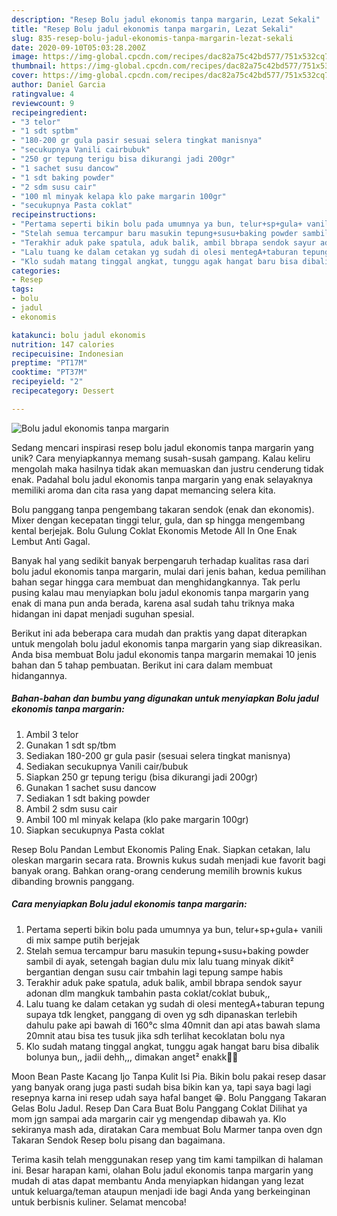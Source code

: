 ```yaml
---
description: "Resep Bolu jadul ekonomis tanpa margarin, Lezat Sekali"
title: "Resep Bolu jadul ekonomis tanpa margarin, Lezat Sekali"
slug: 835-resep-bolu-jadul-ekonomis-tanpa-margarin-lezat-sekali
date: 2020-09-10T05:03:28.200Z
image: https://img-global.cpcdn.com/recipes/dac82a75c42bd577/751x532cq70/bolu-jadul-ekonomis-tanpa-margarin-foto-resep-utama.jpg
thumbnail: https://img-global.cpcdn.com/recipes/dac82a75c42bd577/751x532cq70/bolu-jadul-ekonomis-tanpa-margarin-foto-resep-utama.jpg
cover: https://img-global.cpcdn.com/recipes/dac82a75c42bd577/751x532cq70/bolu-jadul-ekonomis-tanpa-margarin-foto-resep-utama.jpg
author: Daniel Garcia
ratingvalue: 4
reviewcount: 9
recipeingredient:
- "3 telor"
- "1 sdt sptbm"
- "180-200 gr gula pasir sesuai selera tingkat manisnya"
- "secukupnya Vanili cairbubuk"
- "250 gr tepung terigu bisa dikurangi jadi 200gr"
- "1 sachet susu dancow"
- "1 sdt baking powder"
- "2 sdm susu cair"
- "100 ml minyak kelapa klo pake margarin 100gr"
- "secukupnya Pasta coklat"
recipeinstructions:
- "Pertama seperti bikin bolu pada umumnya ya bun, telur+sp+gula+ vanili di mix sampe putih berjejak"
- "Stelah semua tercampur baru masukin tepung+susu+baking powder sambil di ayak, setengah bagian dulu mix lalu tuang minyak dikit² bergantian dengan susu cair tmbahin lagi tepung sampe habis"
- "Terakhir aduk pake spatula, aduk balik, ambil bbrapa sendok sayur adonan dlm mangkuk tambahin pasta coklat/coklat bubuk,,"
- "Lalu tuang ke dalam cetakan yg sudah di olesi mentegA+taburan tepung supaya tdk lengket, panggang di oven yg sdh dipanaskan terlebih dahulu pake api bawah di 160°c slma 40mnit dan api atas bawah slama 20mnit atau bisa tes tusuk jika sdh terlihat kecoklatan bolu nya"
- "Klo sudah matang tinggal angkat, tunggu agak hangat baru bisa dibalik bolunya bun,, jadii dehh,,, dimakan anget² enakk🤤🤗"
categories:
- Resep
tags:
- bolu
- jadul
- ekonomis

katakunci: bolu jadul ekonomis 
nutrition: 147 calories
recipecuisine: Indonesian
preptime: "PT17M"
cooktime: "PT37M"
recipeyield: "2"
recipecategory: Dessert

---
```



![Bolu jadul ekonomis tanpa margarin](https://img-global.cpcdn.com/recipes/dac82a75c42bd577/751x532cq70/bolu-jadul-ekonomis-tanpa-margarin-foto-resep-utama.jpg)

Sedang mencari inspirasi resep bolu jadul ekonomis tanpa margarin yang unik? Cara menyiapkannya memang susah-susah gampang. Kalau keliru mengolah maka hasilnya tidak akan memuaskan dan justru cenderung tidak enak. Padahal bolu jadul ekonomis tanpa margarin yang enak selayaknya memiliki aroma dan cita rasa yang dapat memancing selera kita.

Bolu panggang tanpa pengembang takaran sendok (enak dan ekonomis). Mixer dengan kecepatan tinggi telur, gula, dan sp hingga mengembang kental berjejak. Bolu Gulung Coklat Ekonomis Metode All In One Enak Lembut Anti Gagal.

Banyak hal yang sedikit banyak berpengaruh terhadap kualitas rasa dari bolu jadul ekonomis tanpa margarin, mulai dari jenis bahan, kedua pemilihan bahan segar hingga cara membuat dan menghidangkannya. Tak perlu pusing kalau mau menyiapkan bolu jadul ekonomis tanpa margarin yang enak di mana pun anda berada, karena asal sudah tahu triknya maka hidangan ini dapat menjadi suguhan spesial.


Berikut ini ada beberapa cara mudah dan praktis yang dapat diterapkan untuk mengolah bolu jadul ekonomis tanpa margarin yang siap dikreasikan. Anda bisa membuat Bolu jadul ekonomis tanpa margarin memakai 10 jenis bahan dan 5 tahap pembuatan. Berikut ini cara dalam membuat hidangannya.

<!--inarticleads1-->

##### Bahan-bahan dan bumbu yang digunakan untuk menyiapkan Bolu jadul ekonomis tanpa margarin:

1. Ambil 3 telor
1. Gunakan 1 sdt sp/tbm
1. Sediakan 180-200 gr gula pasir (sesuai selera tingkat manisnya)
1. Sediakan secukupnya Vanili cair/bubuk
1. Siapkan 250 gr tepung terigu (bisa dikurangi jadi 200gr)
1. Gunakan 1 sachet susu dancow
1. Sediakan 1 sdt baking powder
1. Ambil 2 sdm susu cair
1. Ambil 100 ml minyak kelapa (klo pake margarin 100gr)
1. Siapkan secukupnya Pasta coklat


Resep Bolu Pandan Lembut Ekonomis Paling Enak. Siapkan cetakan, lalu oleskan margarin secara rata. Brownis kukus sudah menjadi kue favorit bagi banyak orang. Bahkan orang-orang cenderung memilih brownis kukus dibanding brownis panggang. 

<!--inarticleads2-->

##### Cara menyiapkan Bolu jadul ekonomis tanpa margarin:

1. Pertama seperti bikin bolu pada umumnya ya bun, telur+sp+gula+ vanili di mix sampe putih berjejak
1. Stelah semua tercampur baru masukin tepung+susu+baking powder sambil di ayak, setengah bagian dulu mix lalu tuang minyak dikit² bergantian dengan susu cair tmbahin lagi tepung sampe habis
1. Terakhir aduk pake spatula, aduk balik, ambil bbrapa sendok sayur adonan dlm mangkuk tambahin pasta coklat/coklat bubuk,,
1. Lalu tuang ke dalam cetakan yg sudah di olesi mentegA+taburan tepung supaya tdk lengket, panggang di oven yg sdh dipanaskan terlebih dahulu pake api bawah di 160°c slma 40mnit dan api atas bawah slama 20mnit atau bisa tes tusuk jika sdh terlihat kecoklatan bolu nya
1. Klo sudah matang tinggal angkat, tunggu agak hangat baru bisa dibalik bolunya bun,, jadii dehh,,, dimakan anget² enakk🤤🤗


Moon Bean Paste Kacang Ijo Tanpa Kulit Isi Pia. Bikin bolu pakai resep dasar yang banyak orang juga pasti sudah bisa bikin kan ya, tapi saya bagi lagi resepnya karna ini resep udah saya hafal banget 😁. Bolu Panggang Takaran Gelas Bolu Jadul. Resep Dan Cara Buat Bolu Panggang Coklat Dilihat ya mom jgn sampai ada margarin cair yg mengendap dibawah ya. Klo sekiranya mash ada, diratakan Cara membuat Bolu Marmer tanpa oven dgn Takaran Sendok Resep bolu pisang dan bagaimana. 

Terima kasih telah menggunakan resep yang tim kami tampilkan di halaman ini. Besar harapan kami, olahan Bolu jadul ekonomis tanpa margarin yang mudah di atas dapat membantu Anda menyiapkan hidangan yang lezat untuk keluarga/teman ataupun menjadi ide bagi Anda yang berkeinginan untuk berbisnis kuliner. Selamat mencoba!
